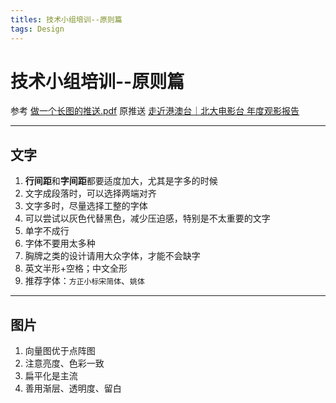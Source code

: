 ```yaml
---
titles: 技术小组培训--原则篇
tags: Design
---
```


# 技术小组培训--原则篇

参考 [做一个长图的推送.pdf](https://github.com/xn6o6x/MyHackMD/blob/master/做一个长图的推送.pdf)
原推送 [走近港澳台｜北大电影台 年度观影报告](https://mp.weixin.qq.com/s/N0doWSyb7fyH61K_1jwExA)

---
## 文字

1. **行间距**和**字间距**都要适度加大，尤其是字多的时候
2. 文字成段落时，可以选择两端对齐
3. 文字多时，尽量选择工整的字体
4. 可以尝试以灰色代替黑色，减少压迫感，特别是不太重要的文字
5. 单字不成行
6. 字体不要用太多种
7. 胸牌之类的设计请用大众字体，才能不会缺字
8. 英文半形+空格；中文全形
9. 推荐字体：`方正小标宋简体`、`姚体`

---

## 图片

1. 向量图优于点阵图
2. 注意亮度、色彩一致
3. 扁平化是主流
4. 善用渐层、透明度、留白
